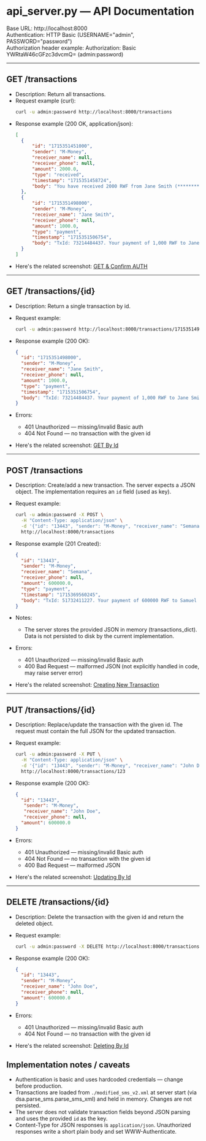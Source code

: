 # api_server.py — API Documentation

Base URL: http://localhost:8000  
Authentication: HTTP Basic (USERNAME="admin", PASSWORD="password")  
Authorization header example: Authorization: Basic YWRtaW46cGFzc3dvcmQ= (admin:password)

---

## GET /transactions
- Description: Return all transactions.
- Request example (curl):
  ```bash
  curl -u admin:password http://localhost:8000/transactions
  ```
- Response example (200 OK, application/json):
  ```json
  [
    {
        "id": "1715351451000",
        "sender": "M-Money",
        "receiver_name": null,
        "receiver_phone": null,
        "amount": 2000.0,
        "type": "received",
        "timestamp": "1715351458724",
        "body": "You have received 2000 RWF from Jane Smith (*********013) on your mobile money account at 2024-05-10 16:30:51. Message from sender: . Your new balance:2000 RWF. Financial Transaction Id: 76662021700."
    },
    {
        "id": "1715351498000",
        "sender": "M-Money",
        "receiver_name": "Jane Smith",
        "receiver_phone": null,
        "amount": 1000.0,
        "type": "payment",
        "timestamp": "1715351506754",
        "body": "TxId: 73214484437. Your payment of 1,000 RWF to Jane Smith 12845 has been completed at 2024-05-10 16:31:39. Your new balance: 1,000 RWF. Fee was 0 RWF.Kanda*182*16# wiyandikishe muri poromosiyo ya BivaMoMotima, ugire amahirwe yo gutsindira ibihembo bishimishije."
    }
  ]
  ```
- Here's the related screenshot: [GET & Confirm AUTH](</screenshots/get_auth.png>)
---

## GET /transactions/{id}
- Description: Return a single transaction by id.
- Request example:
  ```bash
  curl -u admin:password http://localhost:8000/transactions/1715351498000
  ```
- Response example (200 OK):
  ```json
  {
    "id": "1715351498000",
    "sender": "M-Money",
    "receiver_name": "Jane Smith",
    "receiver_phone": null,
    "amount": 1000.0,
    "type": "payment",
    "timestamp": "1715351506754",
    "body": "TxId: 73214484437. Your payment of 1,000 RWF to Jane Smith 12845 has been completed at 2024-05-10 16:31:39. Your new balance: 1,000 RWF. Fee was 0 RWF.Kanda*182*16# wiyandikishe muri poromosiyo ya BivaMoMotima, ugire amahirwe yo gutsindira ibihembo bishimishije."
  }
  ```
- Errors:
  - 401 Unauthorized — missing/invalid Basic auth
  - 404 Not Found — no transaction with the given id
    
- Here's the related screenshot: [GET By Id](</screenshots/get_byID.png>)
---

## POST /transactions
- Description: Create/add a new transaction. The server expects a JSON object. The implementation requires an `id` field (used as key).
- Request example:
  ```bash
  curl -u admin:password -X POST \
    -H "Content-Type: application/json" \
    -d '{"id": "13443", "sender": "M-Money", "receiver_name": "Semana", "receiver_phone": null, "amount": 600000.0, "type": "payment", "timestamp": "1715369560245", "body": "TxId: 51732411227. Your payment of 600000 RWF to Samuel Carter 95464 has been completed at 2024-05-10 21:32:32. Your new balance: 987400 RWF. Fee was 0 RWF.Kanda*182*16# wiyandikishe muri poromosiyo ya BivaMoMotima, ugire amahirwe yo gutsindira ibihembo bishimishije."}' \
    http://localhost:8000/transactions
  ```
- Response example (201 Created):
  ```json
  {
    "id": "13443",
    "sender": "M-Money",
    "receiver_name": "Semana",
    "receiver_phone": null,
    "amount": 600000.0,
    "type": "payment",
    "timestamp": "1715369560245",
    "body": "TxId: 51732411227. Your payment of 600000 RWF to Samuel Carter 95464 has been completed at 2024-05-10 21:32:32. Your new balance: 987400 RWF. Fee was 0 RWF.Kanda*182*16# wiyandikishe muri poromosiyo ya BivaMoMotima, ugire amahirwe yo gutsindira ibihembo bishimishije."
  }
  ```
- Notes:
  - The server stores the provided JSON in memory (transactions_dict). Data is not persisted to disk by the current implementation.
- Errors:
  - 401 Unauthorized — missing/invalid Basic auth
  - 400 Bad Request — malformed JSON (not explicitly handled in code, may raise server error)
    
- Here's the related screenshot: [Creating New Transaction](</screenshots/post.png>)
---

## PUT /transactions/{id}
- Description: Replace/update the transaction with the given id. The request must contain the full JSON for the updated transaction.
- Request example:
  ```bash
  curl -u admin:password -X PUT \
    -H "Content-Type: application/json" \
    -d '{"id": "13443", "sender": "M-Money", "receiver_name": "John Doe", "receiver_phone": null, "amount": 600000.0}' \
    http://localhost:8000/transactions/123
  ```
- Response example (200 OK):
  ```json
  { 
    "id": "13443",
     "sender": "M-Money",
     "receiver_name": "John Doe",
     "receiver_phone": null,
    "amount": 600000.0
  }
  ```
- Errors:
  - 401 Unauthorized — missing/invalid Basic auth
  - 404 Not Found — no transaction with the given id
  - 400 Bad Request — malformed JSON
    
- Here's the related screenshot: [Updating By Id](</screenshots/put.png>)
---

## DELETE /transactions/{id}
- Description: Delete the transaction with the given id and return the deleted object.
- Request example:
  ```bash
  curl -u admin:password -X DELETE http://localhost:8000/transactions/13443
  ```
- Response example (200 OK):
  ```json
  {
    "id": "13443",
    "sender": "M-Money",
    "receiver_name": "John Doe",
    "receiver_phone": null,
    "amount": 600000.0
  }
  ```
- Errors:
  - 401 Unauthorized — missing/invalid Basic auth
  - 404 Not Found — no transaction with the given id
 
- Here's the related screenshot: [Deleting By Id](</screenshots/delete.png>)


## Implementation notes / caveats
- Authentication is basic and uses hardcoded credentials — change before production.
- Transactions are loaded from `./modified_sms_v2.xml` at server start (via dsa.parse_sms.parse_sms_xml) and held in memory. Changes are not persisted.
- The server does not validate transaction fields beyond JSON parsing and uses the provided `id` as the key.
- Content-Type for JSON responses is `application/json`. Unauthorized responses write a short plain body and set WWW-Authenticate.

